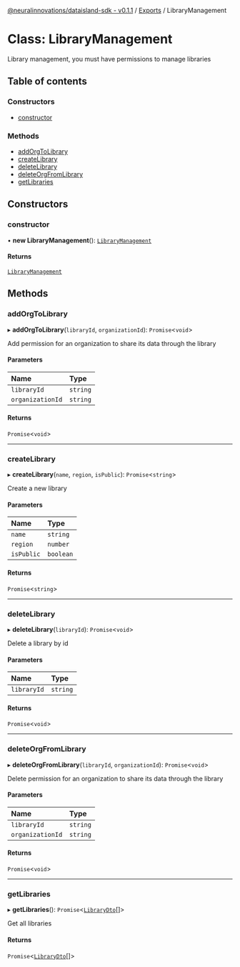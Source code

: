 [@neuralinnovations/dataisland-sdk - v0.1.1](../../README.md) / [Exports](../modules.md) / LibraryManagement

# Class: LibraryManagement

Library management, you must have permissions to manage libraries

## Table of contents

### Constructors

- [constructor](LibraryManagement.md#constructor)

### Methods

- [addOrgToLibrary](LibraryManagement.md#addorgtolibrary)
- [createLibrary](LibraryManagement.md#createlibrary)
- [deleteLibrary](LibraryManagement.md#deletelibrary)
- [deleteOrgFromLibrary](LibraryManagement.md#deleteorgfromlibrary)
- [getLibraries](LibraryManagement.md#getlibraries)

## Constructors

### constructor

• **new LibraryManagement**(): [`LibraryManagement`](LibraryManagement.md)

#### Returns

[`LibraryManagement`](LibraryManagement.md)

## Methods

### addOrgToLibrary

▸ **addOrgToLibrary**(`libraryId`, `organizationId`): `Promise`\<`void`\>

Add permission for an organization to share its data through the library

#### Parameters

| Name | Type |
| :------ | :------ |
| `libraryId` | `string` |
| `organizationId` | `string` |

#### Returns

`Promise`\<`void`\>

___

### createLibrary

▸ **createLibrary**(`name`, `region`, `isPublic`): `Promise`\<`string`\>

Create a new library

#### Parameters

| Name | Type |
| :------ | :------ |
| `name` | `string` |
| `region` | `number` |
| `isPublic` | `boolean` |

#### Returns

`Promise`\<`string`\>

___

### deleteLibrary

▸ **deleteLibrary**(`libraryId`): `Promise`\<`void`\>

Delete a library by id

#### Parameters

| Name | Type |
| :------ | :------ |
| `libraryId` | `string` |

#### Returns

`Promise`\<`void`\>

___

### deleteOrgFromLibrary

▸ **deleteOrgFromLibrary**(`libraryId`, `organizationId`): `Promise`\<`void`\>

Delete permission for an organization to share its data through the library

#### Parameters

| Name | Type |
| :------ | :------ |
| `libraryId` | `string` |
| `organizationId` | `string` |

#### Returns

`Promise`\<`void`\>

___

### getLibraries

▸ **getLibraries**(): `Promise`\<[`LibraryDto`](../interfaces/LibraryDto.md)[]\>

Get all libraries

#### Returns

`Promise`\<[`LibraryDto`](../interfaces/LibraryDto.md)[]\>
